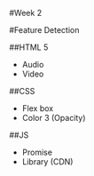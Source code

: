 #Week 2

#Feature Detection

##HTML 5

* Audio
* Video

##CSS

* Flex box
* Color 3 (Opacity)

##JS

* Promise
* Library (CDN)
